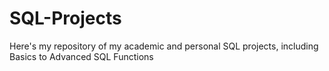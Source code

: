 # SQL-Projects
Here's my repository of my academic and personal SQL projects, including Basics to Advanced SQL Functions
